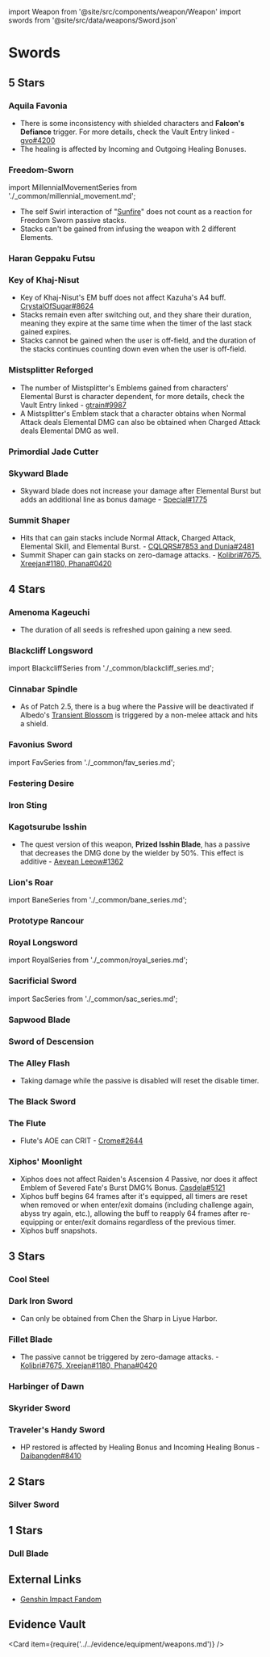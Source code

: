 import Weapon from '@site/src/components/weapon/Weapon'
import swords from '@site/src/data/weapons/Sword.json'

# Swords

## 5 Stars

### Aquila Favonia

<Weapon weapon="Aquila Favonia" weapons={swords}>

* There is some inconsistency with shielded characters and **Falcon's Defiance** trigger. For more details, check the Vault Entry linked - [gvo#4200](../../evidence/equipment/weapons.md#aquila-favonia)
* The healing is affected by Incoming and Outgoing Healing Bonuses.

</Weapon>

### Freedom-Sworn

<Weapon weapon="Freedom-Sworn" weapons={swords}>

import MillennialMovementSeries from './\_common/millennial_movement.md';

<MillennialMovementSeries/>

* The self Swirl interaction of "[Sunfire](../../evidence/characters/anemo/jean.md#anemo-aura)" does not count as a reaction for Freedom Sworn passive stacks.
* Stacks can't be gained from infusing the weapon with 2 different Elements.

</Weapon>

### Haran Geppaku Futsu

<Weapon weapon="Haran Geppaku Futsu" weapons={swords} />

### Key of Khaj-Nisut

<Weapon weapon="Key of Khaj-Nisut" weapons={swords}>

* Key of Khaj-Nisut's EM buff does not affect Kazuha's A4 buff. [CrystalOfSugar\#8624](../../evidence/equipment/weapons.md#key-of-khaj-nisut)
* Stacks remain even after switching out, and they share their duration, meaning they expire at the same time when the timer of the last stack gained expires.
* Stacks cannot be gained when the user is off-field, and the duration of the stacks continues counting down even when the user is off-field.

</Weapon>

### Mistsplitter Reforged

<Weapon weapon="Mistsplitter Reforged" weapons={swords}>

* The number of Mistsplitter's Emblems gained from characters' Elemental Burst is character dependent, for more details, check the Vault Entry linked - [gtrain#9987](../../evidence/equipment/weapons.md#mistsplitter-reforged)
* A Mistsplitter's Emblem stack that a character obtains when Normal Attack deals Elemental DMG can also be obtained when Charged Attack deals Elemental DMG as well.

</Weapon>

### Primordial Jade Cutter

<Weapon weapon="Primordial Jade Cutter" weapons={swords} />

### Skyward Blade

<Weapon weapon="Skyward Blade" weapons={swords}>

* Skyward blade does not increase your damage after Elemental Burst but adds an additional line as bonus damage - [Special\#1775](../../evidence/equipment/weapons.md#skyward-blade)

</Weapon>

### Summit Shaper

<Weapon weapon="Summit Shaper" weapons={swords}>

* Hits that can gain stacks include Normal Attack, Charged Attack, Elemental Skill, and Elemental Burst. - [CQLQRS#7853 and Dunia#2481](../../evidence/equipment/weapons.md#weapon-stacks-on-hit)
* Summit Shaper can gain stacks on zero-damage attacks. - [Kolibri\#7675, Xreejan\#1180, Phana\#0420](../../evidence/equipment/weapons.md#weapon-stacks-and-zero-damage-attacks)

</Weapon>

## 4 Stars

### Amenoma Kageuchi

<Weapon weapon="Amenoma Kageuchi" weapons={swords}>

* The duration of all seeds is refreshed upon gaining a new seed.

</Weapon>

### Blackcliff Longsword

<Weapon weapon="Blackcliff Longsword" weapons={swords}>

import BlackcliffSeries from './\_common/blackcliff_series.md';

<BlackcliffSeries/>

</Weapon>

### Cinnabar Spindle

<Weapon weapon="Cinnabar Spindle" weapons={swords}>

* As of Patch 2.5, there is a bug where the Passive will be deactivated if Albedo's [Transient Blossom](../../characters/geo/albedo.md#attacks) is triggered by a non-melee attack and hits a shield.

</Weapon>

### Favonius Sword

<Weapon weapon="Favonius Sword" weapons={swords}>

import FavSeries from './\_common/fav_series.md';

<FavSeries/>

</Weapon>

### Festering Desire

<Weapon weapon="Festering Desire" weapons={swords} />

### Iron Sting

<Weapon weapon="Iron Sting" weapons={swords} />

### Kagotsurube Isshin

<Weapon weapon="Kagotsurube Isshin" weapons={swords}>

* The quest version of this weapon, **Prized Isshin Blade**, has a passive that decreases the DMG done by the wielder by 50%. This effect is additive - [Aevean Leeow#1362](../../evidence/equipment/weapons.md#cursed-blade-reduction-mechanic)

</Weapon>

### Lion's Roar

<Weapon weapon="Lion's Roar" weapons={swords}>

import BaneSeries from './\_common/bane_series.md';

<BaneSeries/>

</Weapon>

### Prototype Rancour

<Weapon weapon="Prototype Rancour" weapons={swords} />

### Royal Longsword

<Weapon weapon="Royal Longsword" weapons={swords}>

import RoyalSeries from './\_common/royal_series.md';

<RoyalSeries/>

</Weapon>

### Sacrificial Sword

<Weapon weapon="Sacrificial Sword" weapons={swords}>

import SacSeries from './\_common/sac_series.md';

<SacSeries/>

</Weapon>

### Sapwood Blade

<Weapon weapon="Sapwood Blade" weapons={swords} />

### Sword of Descension

<Weapon weapon="Sword of Descension" weapons={swords} />

### The Alley Flash

<Weapon weapon="The Alley Flash" weapons={swords}>

* Taking damage while the passive is disabled will reset the disable timer.

</Weapon>

### The Black Sword

<Weapon weapon="The Black Sword" weapons={swords} />

### The Flute

<Weapon weapon="The Flute" weapons={swords}>

* Flute's AOE can CRIT - [Crome\#2644](../../evidence/equipment/weapons.md#the-flute)

</Weapon>

### Xiphos' Moonlight

<Weapon weapon="Xiphos' Moonlight" weapons={swords}>

* Xiphos does not affect Raiden's Ascension 4 Passive, nor does it affect Emblem of Severed Fate's Burst DMG% Bonus. [Casdela\#5121](../../evidence/equipment/weapons.md#xiphos-moonlight)
* Xiphos buff begins 64 frames after it's equipped, all timers are reset when removed or when enter/exit domains \(including challenge again, abyss try again, etc.\), allowing the buff to reapply 64 frames after re-equipping or enter/exit domains regardless of the previous timer.
* Xiphos buff snapshots.

</Weapon>

## 3 Stars

### Cool Steel

<Weapon weapon="Cool Steel" weapons={swords}>

<BaneSeries/>

</Weapon>

### Dark Iron Sword

<Weapon weapon="Dark Iron Sword" weapons={swords}>

* Can only be obtained from Chen the Sharp in Liyue Harbor.

</Weapon>

### Fillet Blade

<Weapon weapon="Fillet Blade" weapons={swords}>

* The passive cannot be triggered by zero-damage attacks. - [Kolibri\#7675, Xreejan\#1180, Phana\#0420](../../evidence/equipment/weapons.md#weapon-stacks-and-zero-damage-attacks)

</Weapon>

### Harbinger of Dawn

<Weapon weapon="Harbinger of Dawn" weapons={swords} />

### Skyrider Sword

<Weapon weapon="Skyrider Sword" weapons={swords} />

### Traveler's Handy Sword

<Weapon weapon="Traveler's Handy Sword" weapons={swords}>

* HP restored is affected by Healing Bonus and Incoming Healing Bonus - [Daibangden#8410](/evidence/equipment/weapons.md#weapons-and-heals)

</Weapon>

## 2 Stars

### Silver Sword

<Weapon weapon="Silver Sword" weapons={swords} />

## 1 Stars

### Dull Blade

<Weapon weapon="Dull Blade" weapons={swords} />

## External Links

* [Genshin Impact Fandom](https://genshin-impact.fandom.com/wiki/Swords)

## Evidence Vault

<Card item={require('../../evidence/equipment/weapons.md')} />
